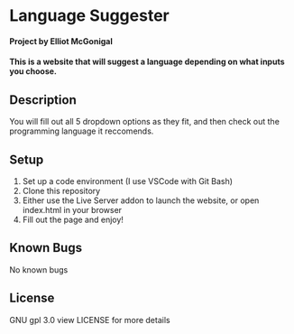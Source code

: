 # Language Suggester

#### Project by Elliot McGonigal

#### This is a website that will suggest a language depending on what inputs you choose.

## Description
You will fill out all 5 dropdown options as they fit, and then check out the programming language it reccomends. 

## Setup
1. Set up a code environment (I use VSCode with Git Bash)
2. Clone this repository
3. Either use the Live Server addon to launch the website, or open index.html in your browser
4. Fill out the page and enjoy!

## Known Bugs
No known bugs

## License
GNU gpl 3.0 view LICENSE for more details